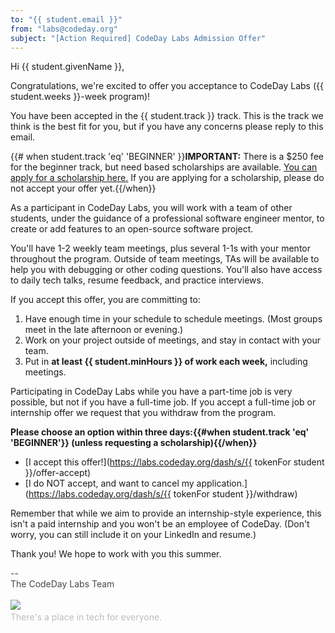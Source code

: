 ```yaml
---
to: "{{ student.email }}"
from: "labs@codeday.org"
subject: "[Action Required] CodeDay Labs Admission Offer"
---
```


Hi {{ student.givenName }},

Congratulations, we're excited to offer you acceptance to CodeDay Labs ({{ student.weeks }}-week program)!

You have been accepted in the {{ student.track }} track. This is the track we think is the best fit for you, but if you
have any concerns please reply to this email.

{{# when student.track 'eq' 'BEGINNER' }}**IMPORTANT:** There is a $250 fee for the beginner track, but need based
scholarships are available. [You can apply for a scholarship here.](https://labs.codeday.org/apply/beginner/scholarship) If you
are applying for a scholarship, please do not accept your offer yet.{{/when}}

As a participant in CodeDay Labs, you will work with a team of other students, under the guidance of a professional
software engineer mentor, to create or add features to an open-source software project.

You'll have 1-2 weekly team meetings, plus several 1-1s with your mentor throughout the program. Outside of team
meetings, TAs will be available to help you with debugging or other coding questions. You'll also have access to daily
tech talks, resume feedback, and practice interviews.

If you accept this offer, you are committing to:

1. Have enough time in your schedule to schedule meetings. (Most groups meet in the late afternoon or evening.)
2. Work on your project outside of meetings, and stay in contact with your team.
3. Put in **at least {{ student.minHours }} of work each week,** including meetings.

Participating in CodeDay Labs while you have a part-time job is very possible, but not if you have a full-time job.
If you accept a full-time job or internship offer we request that you withdraw from the program.

**Please choose an option within three days:{{#when student.track 'eq' 'BEGINNER'}} (unless requesting a scholarship){{/when}}**
- [I accept this offer!](https://labs.codeday.org/dash/s/{{ tokenFor student }}/offer-accept)
- [I do NOT accept, and want to cancel my application.](https://labs.codeday.org/dash/s/{{ tokenFor student }}/withdraw)

Remember that while we aim to provide an internship-style experience, this isn't a paid internship and you won't be an
employee of CodeDay. (Don't worry, you can still include it on your LinkedIn and resume.)

Thank you! We hope to work with you this summer.

<div>
<div style="color: #484848;">--<br />The CodeDay Labs Team</div>
<div><br /><img src="https://f1.codeday.org/logo.png" /><a style="color: #bdbdbd; text-decoration: none;" href="https://www.youtube.com/watch?v=GKNBurEnGow" target="_blank" rel="noopener noreferrer"><br />There's a place in tech for everyone.</a><a style="color: #bdbdbd; text-decoration: none;" href="https://www.youtube.com/watch?v=GKNBurEnGow" target="_blank" rel="noopener noreferrer"><br /></a></div>
</div>
